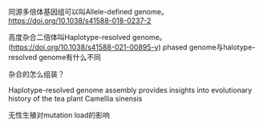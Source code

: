 同源多倍体基因组可以叫Allele-defined genome。https://doi.org/10.1038/s41588-018-0237-2

高度杂合二倍体叫Haplotype-resolved genome。(https://doi.org/10.1038/s41588-021-00895-y)
phased genome与halotype-resolved genome有什么不同



杂合的怎么组装？

Haplotype-resolved genome assembly provides insights into evolutionary history of the tea plant Camellia sinensis

无性生殖对mutation load的影响



